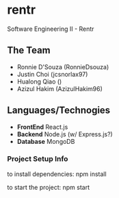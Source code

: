 # rentr
Software Engineering II - Rentr

## The Team 
- Ronnie D'Souza (RonnieDsouza)
- Justin Choi (jcsnorlax97)
- Hualong Qiao ()
- Azizul Hakim (AzizulHakim96)

## Languages/Technogies
- **FrontEnd** React.js
- **Backend** Node.js (w/ Express.js?)
- **Database** MongoDB

### Project Setup Info
to install dependencies:
npm install

to start the project:
npm start
